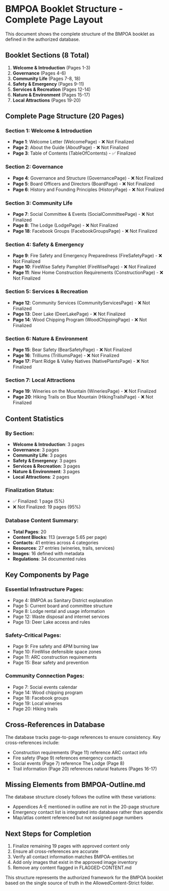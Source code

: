# BMPOA Booklet Structure - Complete Page Layout

This document shows the complete structure of the BMPOA booklet as defined in the authorized database.

## Booklet Sections (8 Total)

1. **Welcome & Introduction** (Pages 1-3)
2. **Governance** (Pages 4-6)
3. **Community Life** (Pages 7-8, 18)
4. **Safety & Emergency** (Pages 9-11)
5. **Services & Recreation** (Pages 12-14)
6. **Nature & Environment** (Pages 15-17)
7. **Local Attractions** (Pages 19-20)

## Complete Page Structure (20 Pages)

### Section 1: Welcome & Introduction
- **Page 1**: Welcome Letter (WelcomePage) - ❌ Not Finalized
- **Page 2**: About the Guide (AboutPage) - ❌ Not Finalized  
- **Page 3**: Table of Contents (TableOfContents) - ✅ Finalized

### Section 2: Governance
- **Page 4**: Governance and Structure (GovernancePage) - ❌ Not Finalized
- **Page 5**: Board Officers and Directors (BoardPage) - ❌ Not Finalized
- **Page 6**: History and Founding Principles (HistoryPage) - ❌ Not Finalized

### Section 3: Community Life
- **Page 7**: Social Committee & Events (SocialCommitteePage) - ❌ Not Finalized
- **Page 8**: The Lodge (LodgePage) - ❌ Not Finalized
- **Page 18**: Facebook Groups (FacebookGroupsPage) - ❌ Not Finalized

### Section 4: Safety & Emergency  
- **Page 9**: Fire Safety and Emergency Preparedness (FireSafetyPage) - ❌ Not Finalized
- **Page 10**: FireWise Safety Pamphlet (FireWisePage) - ❌ Not Finalized
- **Page 11**: New Home Construction Requirements (ConstructionPage) - ❌ Not Finalized

### Section 5: Services & Recreation
- **Page 12**: Community Services (CommunityServicesPage) - ❌ Not Finalized
- **Page 13**: Deer Lake (DeerLakePage) - ❌ Not Finalized
- **Page 14**: Wood Chipping Program (WoodChippingPage) - ❌ Not Finalized

### Section 6: Nature & Environment
- **Page 15**: Bear Safety (BearSafetyPage) - ❌ Not Finalized
- **Page 16**: Trilliums (TrilliumsPage) - ❌ Not Finalized
- **Page 17**: Plant Ridge & Valley Natives (NativePlantsPage) - ❌ Not Finalized

### Section 7: Local Attractions
- **Page 19**: Wineries on the Mountain (WineriesPage) - ❌ Not Finalized
- **Page 20**: Hiking Trails on Blue Mountain (HikingTrailsPage) - ❌ Not Finalized

## Content Statistics

### By Section:
- **Welcome & Introduction**: 3 pages
- **Governance**: 3 pages
- **Community Life**: 3 pages
- **Safety & Emergency**: 3 pages
- **Services & Recreation**: 3 pages
- **Nature & Environment**: 3 pages
- **Local Attractions**: 2 pages

### Finalization Status:
- ✅ Finalized: 1 page (5%)
- ❌ Not Finalized: 19 pages (95%)

### Database Content Summary:
- **Total Pages**: 20
- **Content Blocks**: 113 (average 5.65 per page)
- **Contacts**: 41 entries across 4 categories
- **Resources**: 27 entries (wineries, trails, services)
- **Images**: 16 defined with metadata
- **Regulations**: 34 documented rules

## Key Components by Page

### Essential Infrastructure Pages:
- Page 4: BMPOA as Sanitary District explanation
- Page 5: Current board and committee structure
- Page 8: Lodge rental and usage information
- Page 12: Waste disposal and internet services
- Page 13: Deer Lake access and rules

### Safety-Critical Pages:
- Page 9: Fire safety and 4PM burning law
- Page 10: FireWise defensible space zones
- Page 11: ARC construction requirements
- Page 15: Bear safety and prevention

### Community Connection Pages:
- Page 7: Social events calendar
- Page 14: Wood chipping program
- Page 18: Facebook groups
- Page 19: Local wineries
- Page 20: Hiking trails

## Cross-References in Database

The database tracks page-to-page references to ensure consistency. Key cross-references include:
- Construction requirements (Page 11) reference ARC contact info
- Fire safety (Page 9) references emergency contacts
- Social events (Page 7) reference The Lodge (Page 8)
- Trail information (Page 20) references natural features (Pages 16-17)

## Missing Elements from BMPOA-Outline.md

The database structure closely follows the outline with these variations:
- Appendices A-E mentioned in outline are not in the 20-page structure
- Emergency contact list is integrated into database rather than appendix
- Map/atlas content referenced but not assigned page numbers

## Next Steps for Completion

1. Finalize remaining 19 pages with approved content only
2. Ensure all cross-references are accurate
3. Verify all contact information matches BMPOA-entities.txt
4. Add only images that exist in the approved image inventory
5. Remove any content flagged in FLAGGED-CONTENT.md

This structure represents the authorized framework for the BMPOA booklet based on the single source of truth in the AllowedContent-Strict folder.